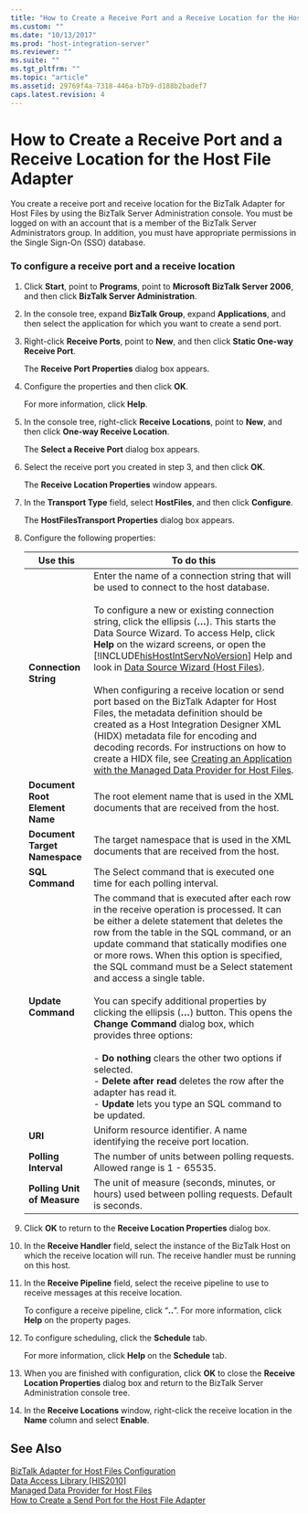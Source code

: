 ```yaml
---
title: "How to Create a Receive Port and a Receive Location for the Host File Adapter2 | Microsoft Docs"
ms.custom: ""
ms.date: "10/13/2017"
ms.prod: "host-integration-server"
ms.reviewer: ""
ms.suite: ""
ms.tgt_pltfrm: ""
ms.topic: "article"
ms.assetid: 29769f4a-7318-446a-b7b9-d188b2badef7
caps.latest.revision: 4
---
```

# How to Create a Receive Port and a Receive Location for the Host File Adapter
You create a receive port and receive location for the BizTalk Adapter for Host Files by using the BizTalk Server Administration console. You must be logged on with an account that is a member of the BizTalk Server Administrators group. In addition, you must have appropriate permissions in the Single Sign-On (SSO) database.  
  
### To configure a receive port and a receive location  
  
1.  Click **Start**, point to **Programs**, point to **Microsoft BizTalk Server 2006**, and then click **BizTalk Server Administration**.  
  
2.  In the console tree, expand **BizTalk Group**, expand **Applications**, and then select the application for which you want to create a send port.  
  
3.  Right-click **Receive Ports**, point to **New**, and then click **Static One-way Receive Port**.  
  
     The **Receive Port Properties** dialog box appears.  
  
4.  Configure the properties and then click **OK**.  
  
     For more information, click **Help**.  
  
5.  In the console tree, right-click **Receive Locations**, point to **New**, and then click **One-way Receive Location**.  
  
     The **Select a Receive Port** dialog box appears.  
  
6.  Select the receive port you created in step 3, and then click **OK**.  
  
     The **Receive Location Properties** window appears.  
  
7.  In the **Transport Type** field, select **HostFiles**, and then click **Configure**.  
  
     The **HostFilesTransport Properties** dialog box appears.  
  
8.  Configure the following properties:  
  
    |Use this|To do this|  
    |--------------|----------------|  
    |**Connection String**|Enter the name of a connection string that will be used to connect to the host database.<br /><br /> To configure a new or existing connection string, click the ellipsis (**…**). This starts the Data Source Wizard. To access Help, click **Help** on the wizard screens, or open the [!INCLUDE[hisHostIntServNoVersion](../core/includes/hishostintservnoversion-md.md)] Help and look in [Data Source Wizard (Host Files)](../core/data-source-wizard-host-files.md).<br /><br /> When configuring a receive location or send port based on the BizTalk Adapter for Host Files, the metadata definition should be created as a Host Integration Designer XML (HIDX) metadata file for encoding and decoding records. For instructions on how to create a HIDX file, see [Creating an Application with the Managed Data Provider for Host Files](../Topic/Creating%20an%20Application%20with%20the%20Managed%20Data%20Provider%20for%20Host%20Files1.md).|  
    |**Document Root Element Name**|The root element name that is used in the XML documents that are received from the host.|  
    |**Document Target Namespace**|The target namespace that is used in the XML documents that are received from the host.|  
    |**SQL Command**|The Select command that is executed one time for each polling interval.|  
    |**Update Command**|The command that is executed after each row in the receive operation is processed. It can be either a delete statement that deletes the row from the table in the SQL command, or an update command that statically modifies one or more rows. When this option is specified, the SQL command must be a Select statement and access a single table.<br /><br /> You can specify additional properties by clicking the ellipsis (**…**) button. This opens the **Change Command** dialog box, which provides three options:<br /><br /> -   **Do nothing** clears the other two options if selected.<br />-   **Delete after read** deletes the row after the adapter has read it.<br />-   **Update** lets you type an SQL command to be updated.|  
    |**URI**|Uniform resource identifier. A name identifying the receive port location.|  
    |**Polling Interval**|The number of units between polling requests. Allowed range is 1 - 65535.|  
    |**Polling Unit of Measure**|The unit of measure (seconds, minutes, or hours) used between polling requests. Default is seconds.|  
  
9. Click **OK** to return to the **Receive Location Properties** dialog box.  
  
10. In the **Receive Handler** field, select the instance of the BizTalk Host on which the receive location will run. The receive handler must be running on this host.  
  
11. In the **Receive Pipeline** field, select the receive pipeline to use to receive messages at this receive location.  
  
     To configure a receive pipeline, click “**..**”. For more information, click **Help** on the property pages.  
  
12. To configure scheduling, click the **Schedule** tab.  
  
     For more information, click **Help** on the **Schedule** tab.  
  
13. When you are finished with configuration, click **OK** to close the **Receive Location Properties** dialog box and return to the BizTalk Server Administration console tree.  
  
14. In the **Receive Locations** window, right-click the receive location in the **Name** column and select **Enable**.  
  
## See Also  
 [BizTalk Adapter for Host Files Configuration](../core/biztalk-adapter-for-host-files-configuration.md)   
 [Data Access Library &#91;HIS2010&#93;](http://msdn.microsoft.com/en-us/da533736-8ecc-4466-a13d-b635696d94c8)   
 [Managed Data Provider for Host Files](../Topic/Managed%20Data%20Provider%20for%20Host%20Files1.md)   
 [How to Create a Send Port for the Host File Adapter](../core/how-to-create-a-send-port-for-the-host-file-adapter.md)